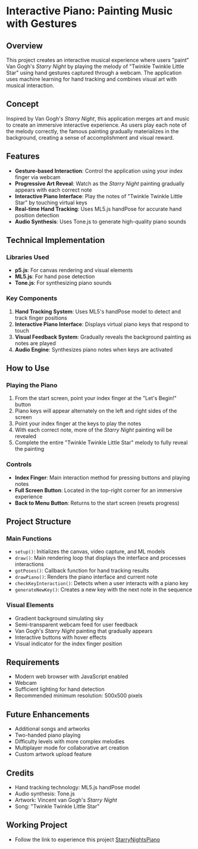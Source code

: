# Interactive Piano: Painting Music with Gestures

## Overview
This project creates an interactive musical experience where users "paint" Van Gogh's *Starry Night* by playing the melody of "Twinkle Twinkle Little Star" using hand gestures captured through a webcam. The application uses machine learning for hand tracking and combines visual art with musical interaction.

## Concept
Inspired by Van Gogh's *Starry Night*, this application merges art and music to create an immersive interactive experience. As users play each note of the melody correctly, the famous painting gradually materializes in the background, creating a sense of accomplishment and visual reward.

## Features
- **Gesture-based Interaction**: Control the application using your index finger via webcam
- **Progressive Art Reveal**: Watch as the *Starry Night* painting gradually appears with each correct note
- **Interactive Piano Interface**: Play the notes of "Twinkle Twinkle Little Star" by touching virtual keys
- **Real-time Hand Tracking**: Uses ML5.js handPose for accurate hand position detection
- **Audio Synthesis**: Uses Tone.js to generate high-quality piano sounds

## Technical Implementation

### Libraries Used
- **p5.js**: For canvas rendering and visual elements
- **ML5.js**: For hand pose detection
- **Tone.js**: For synthesizing piano sounds

### Key Components
1. **Hand Tracking System**: Uses ML5's handPose model to detect and track finger positions
2. **Interactive Piano Interface**: Displays virtual piano keys that respond to touch
3. **Visual Feedback System**: Gradually reveals the background painting as notes are played
4. **Audio Engine**: Synthesizes piano notes when keys are activated

## How to Use

### Playing the Piano
1. From the start screen, point your index finger at the "Let's Begin!" button
2. Piano keys will appear alternately on the left and right sides of the screen
3. Point your index finger at the keys to play the notes
4. With each correct note, more of the *Starry Night* painting will be revealed
5. Complete the entire "Twinkle Twinkle Little Star" melody to fully reveal the painting

### Controls
- **Index Finger**: Main interaction method for pressing buttons and playing notes
- **Full Screen Button**: Located in the top-right corner for an immersive experience
- **Back to Menu Button**: Returns to the start screen (resets progress)

## Project Structure

### Main Functions
- `setup()`: Initializes the canvas, video capture, and ML models
- `draw()`: Main rendering loop that displays the interface and processes interactions
- `gotPoses()`: Callback function for hand tracking results
- `drawPiano()`: Renders the piano interface and current note
- `checkKeyInteraction()`: Detects when a user interacts with a piano key
- `generateNewKey()`: Creates a new key with the next note in the sequence

### Visual Elements
- Gradient background simulating sky
- Semi-transparent webcam feed for user feedback
- Van Gogh's *Starry Night* painting that gradually appears
- Interactive buttons with hover effects
- Visual indicator for the index finger position

## Requirements
- Modern web browser with JavaScript enabled
- Webcam
- Sufficient lighting for hand detection
- Recommended minimum resolution: 500x500 pixels

## Future Enhancements
- Additional songs and artworks
- Two-handed piano playing
- Difficulty levels with more complex melodies
- Multiplayer mode for collaborative art creation
- Custom artwork upload feature

## Credits
- Hand tracking technology: ML5.js handPose model
- Audio synthesis: Tone.js
- Artwork: Vincent van Gogh's *Starry Night*
- Song: "Twinkle Twinkle Little Star"


## Working Project
- Follow the link to experience this project
[StarryNightsPiano](https://editor.p5js.org/Yash.r/full/mrWrwnkAE)
